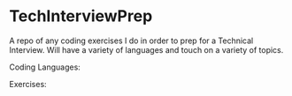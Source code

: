 # TechInterviewPrep
A repo of any coding exercises I do in order to prep for a Technical Interview.
Will have a variety of languages and touch on a variety of topics.

Coding Languages:

Exercises:
